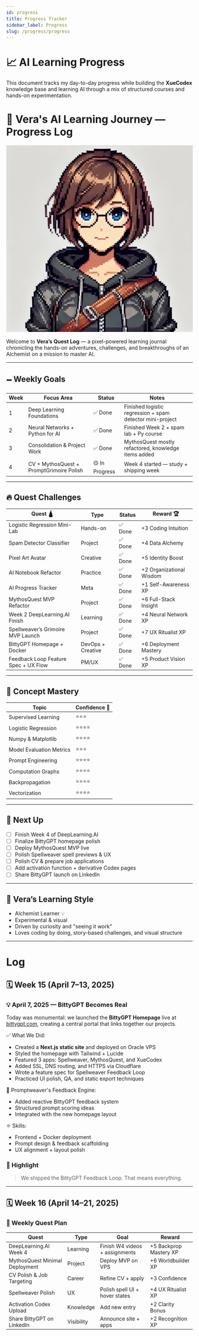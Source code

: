 ```yaml
---
id: progress
title: Progress Tracker
sidebar_label: Progress
slug: /progress/progress
---
```

# 📈 AI Learning Progress

This document tracks my day-to-day progress while building the **XueCodex** knowledge base and learning AI through a mix of structured courses and hands-on experimentation.

# 🌟 Vera's AI Learning Journey — Progress Log

![Vera's AI Learning Journey – Progress Log](/img/Vera_AI_Profile_Card.png)

Welcome to **Vera’s Quest Log** — a pixel-powered learning journal chronicling the hands-on adventures, challenges, and breakthroughs of an Alchemist on a mission to master AI.

---

## 🗕️ Weekly Goals

| Week | Focus Area | Status | Notes |
| --- | --- | --- | --- |
| 1 | Deep Learning Foundations | ✅ Done | Finished logistic regression + spam detector mini-project |
| 2 | Neural Networks + Python for AI | ✅ Done | Finished Week 2 + spam lab + Py course |
| 3 | Consolidation & Project Work | ✅ Done | MythosQuest mostly refactored, knowledge items added |
| 4 | CV + MythosQuest + PromptGrimoire Polish | 🟡 In Progress | Week 4 started — study + shipping week |

---

## 🔥 Quest Challenges

| Quest 🛕 | Type | Status | Reward 🏆 |
| --- | --- | --- | --- |
| Logistic Regression Mini-Lab | Hands-on | ✅ Done | +3 Coding Intuition |
| Spam Detector Classifier | Project | ✅ Done | +4 Data Alchemy |
| Pixel Art Avatar | Creative | ✅ Done | +5 Identity Boost |
| AI Notebook Refactor | Practice | ✅ Done | +2 Organizational Wisdom |
| AI Progress Tracker | Meta | ✅ Done | +1 Self-Awareness XP |
| MythosQuest MVP Refactor | Project | ✅ Done | +6 Full-Stack Insight |
| Week 2 DeepLearning.AI Finish | Learning | ✅ Done | +4 Neural Network XP |
| Spellweaver’s Grimoire MVP Launch | Project | ✅ Done | +7 UX Ritualist XP |
| BittyGPT Homepage + Docker | DevOps + Creative | ✅ Done | +6 Deployment Mastery |
| Feedback Loop Feature Spec + UX Flow | PM/UX | ✅ Done | +5 Product Vision XP |

---

## 🧠 Concept Mastery

| Topic | Confidence 🌟 |
| --- | --- |
| Supervised Learning | ⭐⭐⭐ |
| Logistic Regression | ⭐⭐⭐⭐ |
| Numpy & Matplotlib | ⭐⭐⭐⭐ |
| Model Evaluation Metrics | ⭐⭐⭐ |
| Prompt Engineering | ⭐⭐⭐⭐ |
| Computation Graphs | ⭐⭐⭐⭐ |
| Backpropagation | ⭐⭐⭐⭐ |
| Vectorization | ⭐⭐⭐⭐ |

---

## 🚀 Next Up

- [ ] Finish Week 4 of DeepLearning.AI
- [ ] Finalize BittyGPT homepage polish
- [ ] Deploy MythosQuest MVP live
- [ ] Polish Spellweaver spell previews & UX
- [ ] Polish CV & prepare job applications
- [ ] Add activation function + derivative Codex pages
- [ ] Share BittyGPT launch on LinkedIn

---

## 🧙 Vera’s Learning Style

- Alchemist Learner 💡
- Experimental & visual
- Driven by curiosity and "seeing it work"
- Loves coding by doing, story-based challenges, and visual structure

---

# Log

## 🗓️ Week 15 (April 7–13, 2025)

### 💡 April 7, 2025 — **BittyGPT Becomes Real**

Today was monumental: we launched the **BittyGPT Homepage** live at [bittygpt.com](https://bittygpt.com), creating a central portal that links together our projects.

✅ What We Did:
- Created a **Next.js static site** and deployed on Oracle VPS
- Styled the homepage with Tailwind + Lucide
- Featured 3 apps: Spellweaver, MythosQuest, and XueCodex
- Added SSL, DNS routing, and HTTPS via Cloudflare
- Wrote a feature spec for Spellweaver Feedback Loop
- Practiced UI polish, QA, and static export techniques

🔧 Promptweaver's Feedback Engine:
- Added reactive BittyGPT feedback system
- Structured prompt scoring ideas
- Integrated with the new homepage layout

⚛️ Skills:
- Frontend + Docker deployment
- Prompt design & feedback scaffolding
- UX alignment + layout polish

### 🌟 Highlight
> We shipped the BittyGPT Feedback Loop. That means everything.

---

## 🗓️ Week 16 (April 14–21, 2025)

### 🎯 Weekly Quest Plan

| Quest | Type | Goal | Reward |
| --- | --- | --- | --- |
| DeepLearning.AI Week 4 | Learning | Finish W4 videos + assignments | +5 Backprop Mastery XP |
| MythosQuest Minimal Deployment | Project | Deploy MVP on VPS | +6 Worldbuilder XP |
| CV Polish & Job Targeting | Career | Refine CV + apply | +3 Confidence |
| Spellweaver Polish | UX | Polish spell UI + hover states | +4 UX Ritualist XP |
| Activation Codex Upload | Knowledge | Add new entry | +2 Clarity Bonus |
| Share BittyGPT on LinkedIn | Visibility | Announce site + apps | +2 Recognition XP |


